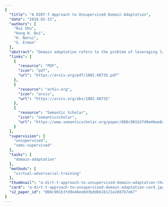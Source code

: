 ```yaml
---
{
  "title": "A DIRT-T Approach to Unsupervised Domain Adaptation",
  "date": "2018-02-15",
  "authors": [
    "Rui Shu",
    "Hung H. Bui",
    "H. Narui",
    "S. Ermon"
  ],
  "abstract": "Domain adaptation refers to the problem of leveraging labeled data in a source domain to learn an accurate model in a target domain where labels are scarce or unavailable. A recent approach for finding a common representation of the two domains is via domain adversarial training (Ganin & Lempitsky, 2015), which attempts to induce a feature extractor that matches the source and target feature distributions in some feature space. However, domain adversarial training faces two critical limitations: 1) if the feature extraction function has high-capacity, then feature distribution matching is a weak constraint, 2) in non-conservative domain adaptation (where no single classifier can perform well in both the source and target domains), training the model to do well on the source domain hurts performance on the target domain. In this paper, we address these issues through the lens of the cluster assumption, i.e., decision boundaries should not cross high-density data regions. We propose two novel and related models: 1) the Virtual Adversarial Domain Adaptation (VADA) model, which combines domain adversarial training with a penalty term that punishes the violation the cluster assumption; 2) the Decision-boundary Iterative Refinement Training with a Teacher (DIRT-T) model, which takes the VADA model as initialization and employs natural gradient steps to further minimize the cluster assumption violation. Extensive empirical results demonstrate that the combination of these two models significantly improve the state-of-the-art performance on the digit, traffic sign, and Wi-Fi recognition domain adaptation benchmarks.",
  "links": [
    {
      "resource": "PDF",
      "icon": "pdf",
      "url": "https://arxiv.org/pdf/1802.08735.pdf"
    },
    {
      "resource": "arXiv.org",
      "icon": "arxiv",
      "url": "https://arxiv.org/abs/1802.08735"
    },
    {
      "resource": "Semantic Scholar",
      "icon": "semanticscholar",
      "url": "https://www.semanticscholar.org/paper/008c901b3fd9e46ee8d3bddb616121e2887b7e67"
    }
  ],
  "supervision": [
    "unsupervised",
    "semi-supervised"
  ],
  "tasks": [
    "domain-adaptation"
  ],
  "methods": [
    "virtual-adversarial-training"
  ],
  "thumbnail": "a-dirt-t-approach-to-unsupervised-domain-adaptation-thumb.jpg",
  "card": "a-dirt-t-approach-to-unsupervised-domain-adaptation-card.jpg",
  "s2_paper_id": "008c901b3fd9e46ee8d3bddb616121e2887b7e67"
}
---
```


